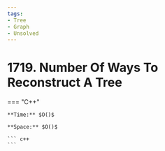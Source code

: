 ```yaml
---
tags:
- Tree
- Graph
- Unsolved
---
```



# 1719. Number Of Ways To Reconstruct A Tree

=== "C++"

    **Time:** $O()$

    **Space:** $O()$

    ``` c++
    ```
